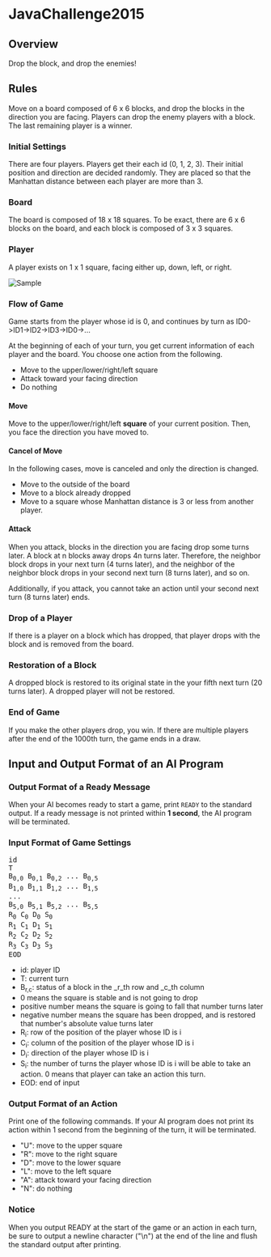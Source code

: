# JavaChallenge2015

## Overview

Drop the block, and drop the enemies!


## Rules

Move on a board composed of 6 x 6 blocks, and drop the blocks in the direction you are facing.
Players can drop the enemy players with a block. The last remaining player is a winner.


### Initial Settings

There are four players. Players get their each id (0, 1, 2, 3).
Their initial position and direction are decided randomly.
They are placed so that the Manhattan distance between each player are more than 3.


### Board

The board is composed of 18 x 18 squares.
To be exact, there are 6 x 6 blocks on the board, and each block is composed of 3 x 3 squares.

### Player

A player exists on 1 x 1 square, facing either up, down, left, or right.

![Sample](./node_modules/fieldE.png)

### Flow of Game

Game starts from the player whose id is 0, and continues by turn as ID0->ID1->ID2->ID3->ID0->...

At the beginning of each of your turn, you get current information of each player and the board.
You choose one action from the following.
- Move to the upper/lower/right/left square
- Attack toward your facing direction
- Do nothing

#### Move

Move to the upper/lower/right/left **square** of your current position.
Then, you face the direction you have moved to.

#### Cancel of Move

In the following cases, move is canceled and only the direction is changed.
- Move to the outside of the board
- Move to a block already dropped
- Move to a square whose Manhattan distance is 3 or less from another player.

#### Attack

When you attack, blocks in the direction you are facing drop some turns later.
A block at n blocks away drops 4n turns later.
Therefore, the neighbor block drops in your next turn (4 turns later),
and the neighbor of the neighbor block drops in your second next turn (8 turns later), and so on.

Additionally, if you attack, you cannot take an action until your second next turn (8 turns later) ends.

### Drop of a Player

If there is a player on a block which has dropped, that player drops with the block and is removed from the board.

### Restoration of a Block

A dropped block is restored to its original state in the your fifth next turn (20 turns later).
A dropped player will not be restored.

### End of Game

If you make the other players drop, you win.
If there are multiple players after the end of the 1000th turn, the game ends in a draw.


## Input and Output Format of an AI Program

### Output Format of a Ready Message

When your AI becomes ready to start a game, print `READY` to the standard output. If a ready message is not printed within **1 second**, the AI program will be terminated.

### Input Format of Game Settings

<pre>
id
T
B<sub>0,0</sub> B<sub>0,1</sub> B<sub>0,2</sub> ... B<sub>0,5</sub>
B<sub>1,0</sub> B<sub>1,1</sub> B<sub>1,2</sub> ... B<sub>1,5</sub>
...
B<sub>5,0</sub> B<sub>5,1</sub> B<sub>5,2</sub> ... B<sub>5,5</sub>
R<sub>0</sub> C<sub>0</sub> D<sub>0</sub> S<sub>0</sub>
R<sub>1</sub> C<sub>1</sub> D<sub>1</sub> S<sub>1</sub>
R<sub>2</sub> C<sub>2</sub> D<sub>2</sub> S<sub>2</sub>
R<sub>3</sub> C<sub>3</sub> D<sub>3</sub> S<sub>3</sub>
EOD
</pre>

* id: player ID
* T: current turn
* B<sub>r,c</sub>: status of a block in the _r_th row and _c_th column
 * 0 means the square is stable and is not going to drop
 * positive number means the square is going to fall that number turns later
 * negative number means the square has been dropped, and is restored that number's absolute value turns later
* R<sub>i</sub>: row of the position of the player whose ID is i
* C<sub>i</sub>: column of the position of the player whose ID is i
* D<sub>i</sub>: direction of the player whose ID is i
* S<sub>i</sub>: the number of turns the player whose ID is i will be able to take an action. 0 means that player can take an action this turn.
* EOD: end of input

### Output Format of an Action

Print one of the following commands.
If your AI program does not print its action within 1 second from the beginning of the turn, it will be terminated.

 * "U": move to the upper square
 * "R": move to the right square
 * "D": move to the lower square
 * "L": move to the left square
 * "A": attack toward your facing direction
 * "N": do nothing

### Notice

When you output READY at the start of the game or an action in each turn, be sure to output a newline character ("\n") at the end of the line and flush the standard output after printing.

